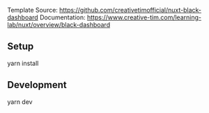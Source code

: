 Template Source: https://github.com/creativetimofficial/nuxt-black-dashboard
Documentation: https://www.creative-tim.com/learning-lab/nuxt/overview/black-dashboard

## Setup

yarn install

## Development

yarn dev
